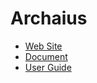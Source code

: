 # Archaius
- [Web Site](https://github.com/Netflix/archaius)
- [Document](https://github.com/Netflix/archaius/wiki)
- [User Guide](https://github.com/Netflix/archaius/wiki/Users-Guide)
